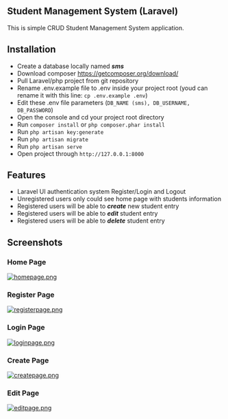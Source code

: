 ## Student Management System (Laravel)

This is simple CRUD Student Management System application.

## Installation

- Create a database locally named ***sms***
- Download composer https://getcomposer.org/download/
- Pull Laravel/php project from git repository
- Rename .env.example file to .env inside your project root (youd can rename it with this line: ```cp .env.example .env```)
- Edit these .env file parameters (```DB_NAME (sms), DB_USERNAME, DB_PASSWORD```)
- Open the console and cd your project root directory
- Run ```composer install``` or ```php composer.phar install```
- Run ```php artisan key:generate```
- Run ```php artisan migrate```
- Run ```php artisan serve```
- Open project through ```http://127.0.0.1:8000```

## Features
- Laravel UI authentication system Register/Login and Logout
- Unregistered users only could see home page with students information
- Registered users will be able to ***create*** new student entry
- Registered users will be able to ***edit*** student entry
- Registered users will be able to ***delete*** student entry

## Screenshots
### Home Page
[![homepage.png](https://i.postimg.cc/bwbqdqYM/homepage.png)](https://postimg.cc/TKRz4MDq)
### Register Page
[![registerpage.png](https://i.postimg.cc/m2Hvy8x1/registerpage.png)](https://postimg.cc/Mvz3W0pz)
### Login Page
[![loginpage.png](https://i.postimg.cc/cLGV9wZ9/loginpage.png)](https://postimg.cc/56p7jHXL)
### Create Page
[![createpage.png](https://i.postimg.cc/P5Gkg0bM/createpage.png)](https://postimg.cc/9rBST8n4)
### Edit Page
[![editpage.png](https://i.postimg.cc/fLqGBPTm/editpage.png)](https://postimg.cc/r0WZpQ4w)
